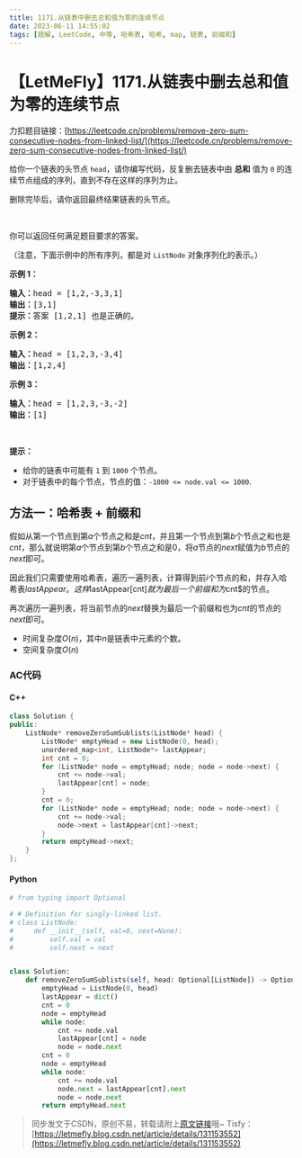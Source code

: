```yaml
---
title: 1171.从链表中删去总和值为零的连续节点
date: 2023-06-11 14:55:02
tags: [题解, LeetCode, 中等, 哈希表, 哈希, map, 链表, 前缀和]
---
```


# 【LetMeFly】1171.从链表中删去总和值为零的连续节点

力扣题目链接：[https://leetcode.cn/problems/remove-zero-sum-consecutive-nodes-from-linked-list/](https://leetcode.cn/problems/remove-zero-sum-consecutive-nodes-from-linked-list/)

<p>给你一个链表的头节点&nbsp;<code>head</code>，请你编写代码，反复删去链表中由 <strong>总和</strong>&nbsp;值为 <code>0</code> 的连续节点组成的序列，直到不存在这样的序列为止。</p>

<p>删除完毕后，请你返回最终结果链表的头节点。</p>

<p>&nbsp;</p>

<p>你可以返回任何满足题目要求的答案。</p>

<p>（注意，下面示例中的所有序列，都是对&nbsp;<code>ListNode</code>&nbsp;对象序列化的表示。）</p>

<p><strong>示例 1：</strong></p>

<pre><strong>输入：</strong>head = [1,2,-3,3,1]
<strong>输出：</strong>[3,1]
<strong>提示：</strong>答案 [1,2,1] 也是正确的。
</pre>

<p><strong>示例 2：</strong></p>

<pre><strong>输入：</strong>head = [1,2,3,-3,4]
<strong>输出：</strong>[1,2,4]
</pre>

<p><strong>示例 3：</strong></p>

<pre><strong>输入：</strong>head = [1,2,3,-3,-2]
<strong>输出：</strong>[1]
</pre>

<p>&nbsp;</p>

<p><strong>提示：</strong></p>

<ul>
	<li>给你的链表中可能有 <code>1</code> 到&nbsp;<code>1000</code>&nbsp;个节点。</li>
	<li>对于链表中的每个节点，节点的值：<code>-1000 &lt;= node.val &lt;= 1000</code>.</li>
</ul>


    
## 方法一：哈希表 + 前缀和

假如从第一个节点到第$a$个节点之和是$cnt$，并且第一个节点到第$b$个节点之和也是$cnt$，那么就说明第$a$个节点到第$b$个节点之和是$0$，将$a$节点的$next$赋值为$b$节点的$next$即可。

因此我们只需要使用哈希表，遍历一遍列表，计算得到前$i$个节点的和，并存入哈希表$lastAppear。这样$lastAppear[cnt]$就为最后一个前缀和为$cnt$的节点。

再次遍历一遍列表，将当前节点的$next$替换为最后一个前缀和也为$cnt$的节点的$next$即可。

+ 时间复杂度$O(n)$，其中$n$是链表中元素的个数。
+ 空间复杂度$O(n)$

### AC代码

#### C++

```cpp
class Solution {
public:
    ListNode* removeZeroSumSublists(ListNode* head) {
        ListNode* emptyHead = new ListNode(0, head);
        unordered_map<int, ListNode*> lastAppear;
        int cnt = 0;
        for (ListNode* node = emptyHead; node; node = node->next) {
            cnt += node->val;
            lastAppear[cnt] = node;
        }
        cnt = 0;
        for (ListNode* node = emptyHead; node; node = node->next) {
            cnt += node->val;
            node->next = lastAppear[cnt]->next;
        }
        return emptyHead->next;
    }
};
```

#### Python

```python
# from typing import Optional

# # Definition for singly-linked list.
# class ListNode:
#     def __init__(self, val=0, next=None):
#         self.val = val
#         self.next = next


class Solution:
    def removeZeroSumSublists(self, head: Optional[ListNode]) -> Optional[ListNode]:
        emptyHead = ListNode(0, head)
        lastAppear = dict()
        cnt = 0
        node = emptyHead
        while node:
            cnt += node.val
            lastAppear[cnt] = node
            node = node.next
        cnt = 0
        node = emptyHead
        while node:
            cnt += node.val
            node.next = lastAppear[cnt].next
            node = node.next
        return emptyHead.next
```

> 同步发文于CSDN，原创不易，转载请附上[原文链接](https://blog.tisfy.eu.org/2023/06/11/LeetCode%201171.%E4%BB%8E%E9%93%BE%E8%A1%A8%E4%B8%AD%E5%88%A0%E5%8E%BB%E6%80%BB%E5%92%8C%E5%80%BC%E4%B8%BA%E9%9B%B6%E7%9A%84%E8%BF%9E%E7%BB%AD%E8%8A%82%E7%82%B9/)哦~
> Tisfy：[https://letmefly.blog.csdn.net/article/details/131153552](https://letmefly.blog.csdn.net/article/details/131153552)
